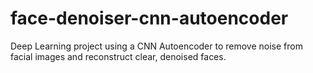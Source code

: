 # face-denoiser-cnn-autoencoder
Deep Learning project using a CNN Autoencoder to remove noise from facial images and reconstruct clear, denoised faces.
